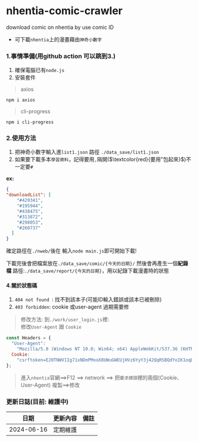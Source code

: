 # nhentia-comic-crawler
download comic on nhentia by use comic ID

* 可下載`nhentia`上的漫畫藉由`神奇小數字`

### 1.事情準備(用github action 可以跳到3.)

1. 確保電腦已有`node.js`
2. 安裝套件

>axios
```bash
npm i axios
```
 > cli-progress
```
npm i cli-progress
```

### 2.使用方法

  1. 把神奇小數字輸入進`list1.json` 路徑 `./data_save/list1.json`
  2. 如果要下載多本`學習資料`，記得要用`,`隔開($`\textcolor{red}{要用"包起來}`$)不一定要`#`


  **ex:**
```json
{
"downloadList": [
    "#429341",
    "#195944",
    "#438475",
    "#313872",
    "#298053",
    "#260737"
  ]
}
```


確定路徑在`./nweb/`後在 輸入`node main.js`即可開始下載!

下載完後會把檔案放在`./data_save/comic/{今天的日期}/`
然後會再產生一個**紀錄檔** 路徑:`./data_save/report/{今天的日期}`，用以紀錄下載漫畫時的狀態


#### 4.關於狀態碼

1. `404 not found `: 找不到該本子(可能ID輸入錯誤或該本已被刪除)
2. `403 forbidden`: cookie 或user-agent 過期需要修 

> 修改方法:
> 到`./work/user_login.js`裡:  
> 修改`User-Agent` 跟 `Cookie`
```js
const Headers = {
  "User-Agent":
    "Mozilla/5.0 (Windows NT 10.0; Win64; x64) AppleWebKit/537.36 (KHTML, like Gecko) Chrome/125.0.0.0 Safari/537.36 Edg/125.0.0.0",
  Cookie:
    "csrftoken=EJ0TNWV1Ig71xNDmPMooX8UWuGWEUjHVz6YyY3j42QqRSBQdYoIK1oqDc7JZWXDC; sessionid=4fthg86fvtfmsz6u1qz0bbmn2k597ef3",
};
```
> 進入`nhentia`官網==>F12 ==> network ==> 把`要求標頭`裡的兩個(Cookie、User-Agent) 複製==>修改

### 更新日誌(目前: 維護中)
|日期|更新內容|備註|
|----|-------|----|
|2024-06-16|定期維護||
